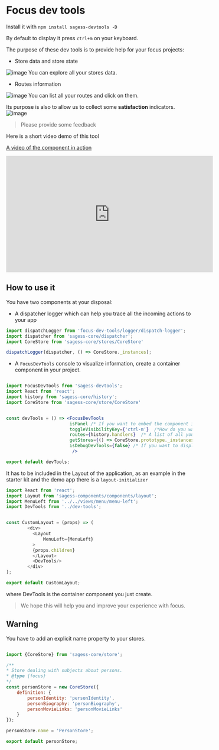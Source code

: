 # Focus dev tools

Install it with `npm install sagess-devtools -D`

By default to display it press `ctrl+m` on your keyboard.

The purpose of these dev tools is to provide help for your focus projects:

- Store data and store state

![image](https://cloud.githubusercontent.com/assets/286966/14531293/fe02b3f0-025c-11e6-983d-98da63b0431b.png)
You can explore all your stores data.

- Routes information

![image](https://cloud.githubusercontent.com/assets/286966/14531339/3a65c92c-025d-11e6-9ab8-371e8cbe4734.png)
You can list all your routes and click on them.

Its purpose is also to allow us to collect some __satisfaction__ indicators.
![image](https://cloud.githubusercontent.com/assets/286966/14531303/1814fe4c-025d-11e6-856c-dd8675a1827d.png)

> Please provide some feedback

Here is a short video demo of this tool

[A video of the component in action](https://youtu.be/lEBuPIyjJeo)
<iframe width="560" height="315" src="https://www.youtube.com/embed/XuaWkIbWR-A" frameborder="0" allowfullscreen></iframe>

## How to use it

You have two components at your disposal:

- A dispatcher logger which can help you trace all the incoming actions to your app

```javascript
import dispatchLogger from 'focus-dev-tools/logger/dispatch-logger';
import dispatcher from 'sagess-core/dispatcher';
import CoreStore from 'sagess-core/stores/CoreStore'

dispatchLogger(dispatcher, () => CoreStore._instances);
```

- A `FocusDevTools` console to visualize information, create a container component in your project.

``` jsx

import FocusDevTools from 'sagess-devtools';
import React from 'react';
import history from 'sagess-core/history';
import CoreStore from 'sagess-core/store/CoreStore'


const devTools = () => <FocusDevTools
                        isPanel /* If you want to embed the component in a DOck */
                        toggleVisibilityKey={'ctrl-m'}  /*How do you want to display the dev tool*/
                        routes={history.handlers}  /* A list of all your routes (`sagess-core/router/history`)*/
                        getStores={() => CoreStore.prototype._instances} /* A list of all your stores (`sagess-core/CoreStore._instances`)*/
                        isDebugDevTools={false} /* If you want to display the dev tools props (not usefull for the projects)*//* If you want to display the dev tools props (not usefull for the projects)*/
                         />

export default devTools;
```
It has to be included in the Layout of the application, as an example in the starter kit and the demo app there is a `layout-initializer`
```javascript
import React from 'react';
import Layout from 'sagess-components/components/layout';
import MenuLeft from '../../views/menu/menu-left';
import DevTools from '../dev-tools';


const CustomLayout = (props) => (
        <div>
          <Layout
              MenuLeft={MenuLeft}
          >
          {props.children}
          </Layout>
          <DevTools/>
        </div>
);

export default CustomLayout;
```
where DevTools is the container component you just create.

> We hope this will help you and improve your experience with focus.

## Warning

You have to add an explicit name property to your stores.

```javascript

import {CoreStore} from 'sagess-core/store';

/**
* Store dealing with subjects about persons.
* @type {focus}
*/
const personStore = new CoreStore({
    definition: {
        personIdentity: 'personIdentity',
        personBiography: 'personBiography',
        personMovieLinks: 'personMovieLinks'
    }
});

personStore.name = 'PersonStore';

export default personStore;
```
